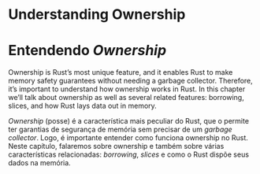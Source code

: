 # Understanding Ownership
# Entendendo _Ownership_

Ownership is Rust’s most unique feature, and it enables Rust to make memory
safety guarantees without needing a garbage collector. Therefore, it’s
important to understand how ownership works in Rust. In this chapter we’ll talk
about ownership as well as several related features: borrowing, slices, and how
Rust lays data out in memory.

_Ownership_ (posse) é a característica mais peculiar do Rust, que o permite ter
garantias de segurança de memória sem precisar de um _garbage collector_. Logo,
é importante entender como funciona ownership no Rust. Neste capítulo, falaremos
sobre ownership e também sobre várias características relacionadas: _borrowing_,
_slices_ e como o Rust dispõe seus dados na memória.